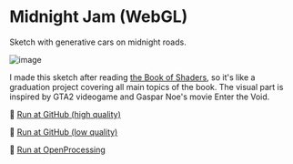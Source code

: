 # Midnight Jam (WebGL)
Sketch with generative cars on midnight roads.

![image](https://user-images.githubusercontent.com/38255514/163983518-ab0e2326-2cd8-452f-9aa6-f9832b8a6ede.png)

I made this sketch after reading [the Book of Shaders](https://thebookofshaders.com/), so it's like a graduation project covering all main topics of the book. The visual part is inspired by GTA2 videogame and Gaspar Noe's movie Enter the Void. 

🚀 [Run at GitHub (high quality)](https://hayabuzo.github.io/Midnight-Jam/)

💾 [Run at GitHub (low quality)](https://hayabuzo.github.io/Midnight-Jam/?q=1)

🏓 [Run at OpenProcessing](https://openprocessing.org/sketch/1524213)
